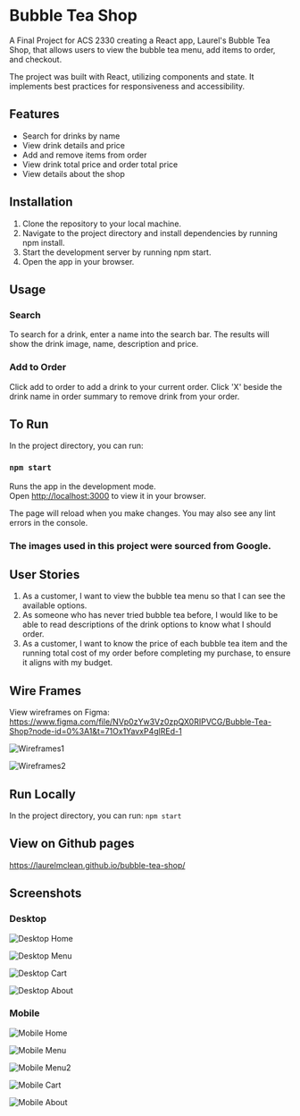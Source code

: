 # Bubble Tea Shop

A Final Project for ACS 2330 creating a React app, Laurel's Bubble Tea Shop, that allows users to view the bubble tea menu, add items to order, and checkout.

The project was built with React, utilizing components and state. It implements best practices for responsiveness and accessibility. 

## Features

- Search for drinks by name
- View drink details and price
- Add and remove items from order
- View drink total price and order total price
- View details about the shop


## Installation

1. Clone the repository to your local machine.
2. Navigate to the project directory and install dependencies by running npm install.
3. Start the development server by running npm start.
4. Open the app in your browser.
    
## Usage

### Search

To search for a drink, enter a name into the search bar. The results will show the drink image, name, description and price. 

### Add to Order

Click add to order to add a drink to your current order. Click 'X' beside the drink name in order summary to remove drink from your order.

## To Run

In the project directory, you can run:

### `npm start`

Runs the app in the development mode.\
Open [http://localhost:3000](http://localhost:3000) to view it in your browser.

The page will reload when you make changes.
You may also see any lint errors in the console.


### The images used in this project were sourced from Google.

## User Stories

1. As a customer, I want to view the bubble tea menu so that I can see the available options.
2. As someone who has never tried bubble tea before, I would like to be able to read descriptions of the drink options to know what I should order.
3. As a customer, I want to know the price of each bubble tea item and the running total cost of my order before completing my purchase, to ensure it aligns with my budget.

## Wire Frames

View wireframes on Figma: https://www.figma.com/file/NVp0zYw3Vz0zpQX0RIPVCG/Bubble-Tea-Shop?node-id=0%3A1&t=71Ox1YavxP4glREd-1

![Wireframes1](/wireframe1.png)

![Wireframes2](/wireframe2.png)

## Run Locally

In the project directory, you can run:
`npm start`

## View on Github pages

https://laurelmclean.github.io/bubble-tea-shop/

## Screenshots

### Desktop

![Desktop Home](/desktop-home.png)

![Desktop Menu](/desktop-menu.png)

![Desktop Cart](/desktop-cart.png)

![Desktop About](/desktop-about.png)

### Mobile

![Mobile Home](/mobile-home.png)

![Mobile Menu](/mobile-menu.png)

![Mobile Menu2](/mobile-menu2.png)

![Mobile Cart](/mobile-cart.png)

![Mobile About](/mobile-about.png)
